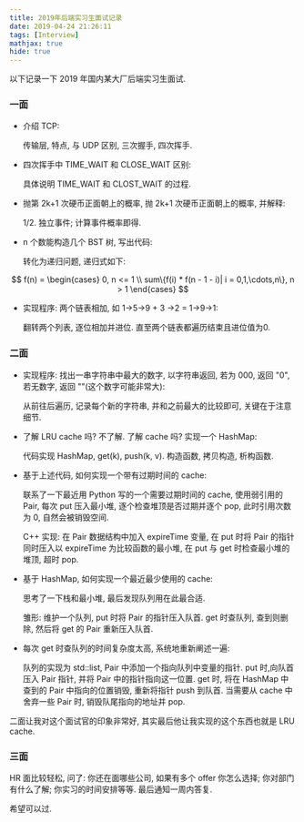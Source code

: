 ```yaml
---
title: 2019年后端实习生面试记录
date: 2019-04-24 21:26:11
tags: [Interview]
mathjax: true
hide: true
---
```


以下记录一下 2019 年国内某大厂后端实习生面试.

### 一面

- 介绍 TCP:

  传输层, 特点, 与 UDP 区别, 三次握手, 四次挥手.

- 四次挥手中 TIME_WAIT 和 CLOSE_WAIT 区别:

  具体说明 TIME_WAIT 和 CLOST_WAIT 的过程.

- 抛第 2k+1 次硬币正面朝上的概率, 抛 2k+1 次硬币正面朝上的概率, 并解释:

  1/2. 独立事件; 计算事件概率即得.

<!--more-->

- n 个数能构造几个 BST 树, 写出代码:
  
  转化为递归问题, 递归式如下:

$$
f(n) = \begin{cases}
0, n <= 1 \\
sum\{f(i) * f(n - 1 - i)| i = 0,1,\cdots,n\}, n > 1
\end{cases}
$$

- 实现程序: 两个链表相加, 如 1->5->9 + 3 ->2 = 1->9->1:

  翻转两个列表, 逐位相加并进位. 直至两个链表都遍历结束且进位值为0.

### 二面

- 实现程序: 找出一串字符串中最大的数字, 以字符串返回, 若为 000, 返回 "0", 若无数字, 返回 ""(这个数字可能非常大):

  从前往后遍历, 记录每个新的字符串, 并和之前最大的比较即可, 关键在于注意细节.

- 了解 LRU cache 吗? 不了解. 了解 cache 吗? 实现一个 HashMap:

  代码实现 HashMap, get(k), push(k, v). 构造函数, 拷贝构造, 析构函数.

- 基于上述代码, 如何实现一个带有过期时间的 cache:

  联系了一下最近用 Python 写的一个需要过期时间的 cache, 使用弱引用的 Pair, 每次 put 压入最小堆, 逐个检查堆顶是否过期并逐个 pop, 此时引用次数为 0, 自然会被销毁空间.

  C++ 实现: 在 Pair 数据结构中加入 expireTime 变量, 在 put 时将 Pair 的指针同时压入以 expireTime 为比较函数的最小堆, 在 put 与 get 时检查最小堆的堆顶, 超时 pop.

- 基于 HashMap, 如何实现一个最近最少使用的 cache:

  思考了一下栈和最小堆, 最后发现队列用在此最合适.

  雏形: 维护一个队列, put 时将 Pair 的指针压入队首. get 时查队列, 查到则删除, 然后将 get 的 Pair 重新压入队首.

- 每次 get 时查队列的时间复杂度太高, 系统地重新阐述一遍:

  队列的实现为 std::list, Pair 中添加一个指向队列中变量的指针. put 时,向队首压入 Pair 指针, 并将 Pair 中的指针指向这一位置. get 时, 将在 HashMap 中查到的 Pair 中指向的位置销毁, 重新将指针 push 到队首. 当需要从 cache 中舍弃一些 Pair 时, 销毁队尾指向的地址并 pop.

二面让我对这个面试官的印象非常好, 其实最后他让我实现的这个东西也就是 LRU cache.

### 三面

HR 面比较轻松, 问了: 你还在面哪些公司, 如果有多个 offer 你怎么选择; 你对部门有什么了解; 你实习的时间安排等等. 最后通知一周内答复.

希望可以过.
